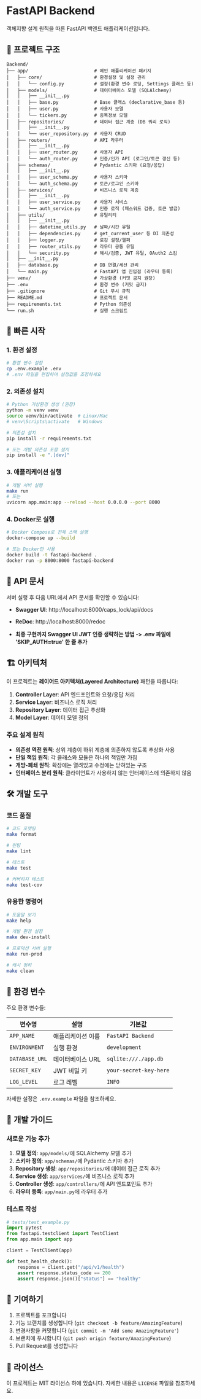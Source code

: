 # FastAPI Backend

객체지향 설계 원칙을 따른 FastAPI 백엔드 애플리케이션입니다.

## 📁 프로젝트 구조

```
Backend/
├── app/                        # 메인 애플리케이션 패키지
│   ├── core/                   # 환경설정 및 설정 관리
│   │   └── config.py           # 설정(환경 변수 로딩, Settings 클래스 등)
│   ├── models/                 # 데이터베이스 모델 (SQLAlchemy)
│   │   ├── __init__.py
│   │   ├── base.py             # Base 클래스 (declarative_base 등)
│   │   ├── user.py             # 사용자 모델
│   │   └── tickers.py          # 종목정보 모델
│   ├── repositories/           # 데이터 접근 계층 (DB 쿼리 로직)
│   │   ├── __init__.py
│   │   └── user_repository.py  # 사용자 CRUD
│   ├── routers/                # API 라우터
│   │   ├── __init__.py
│   │   ├── user_router.py      # 사용자 API
│   │   └── auth_router.py      # 인증/인가 API (로그인/토큰 갱신 등)
│   ├── schemas/                # Pydantic 스키마 (요청/응답)
│   │   ├── __init__.py
│   │   ├── user_schema.py      # 사용자 스키마
│   │   └── auth_schema.py      # 토큰/로그인 스키마
│   ├── services/               # 비즈니스 로직 계층
│   │   ├── __init__.py
│   │   ├── user_service.py     # 사용자 서비스
│   │   └── auth_service.py     # 인증 로직 (패스워드 검증, 토큰 발급)
│   ├── utils/                  # 유틸리티
│   │   ├── __init__.py
│   │   ├── datetime_utils.py   # 날짜/시간 유틸
│   │   ├── dependencies.py     # get_current_user 등 DI 의존성
│   │   ├── logger.py           # 로깅 설정/헬퍼
│   │   ├── router_utils.py     # 라우터 공통 유틸
│   │   └── security.py         # 해시/검증, JWT 유틸, OAuth2 스킴
│   ├── __init__.py
│   ├── database.py             # DB 연결/세션 관리
│   └── main.py                 # FastAPI 앱 진입점 (라우터 등록)
├── venv/                       # 가상환경 (커밋 금지 권장)
├── .env                        # 환경 변수 (커밋 금지)
├── .gitignore                  # Git 무시 규칙
├── README.md                   # 프로젝트 문서
├── requirements.txt            # Python 의존성
└── run.sh                      # 실행 스크립트
```

## 🚀 빠른 시작

### 1. 환경 설정

```bash
# 환경 변수 설정
cp .env.example .env
# .env 파일을 편집하여 설정값을 조정하세요
```

### 2. 의존성 설치

```bash
# Python 가상환경 생성 (권장)
python -m venv venv
source venv/bin/activate  # Linux/Mac
# venv\Scripts\activate   # Windows

# 의존성 설치
pip install -r requirements.txt

# 또는 개발 의존성 포함 설치
pip install -e ".[dev]"
```

### 3. 애플리케이션 실행

```bash
# 개발 서버 실행
make run
# 또는
uvicorn app.main:app --reload --host 0.0.0.0 --port 8000
```

### 4. Docker로 실행

```bash
# Docker Compose로 전체 스택 실행
docker-compose up --build

# 또는 Docker만 사용
docker build -t fastapi-backend .
docker run -p 8000:8000 fastapi-backend
```

## 📖 API 문서

서버 실행 후 다음 URL에서 API 문서를 확인할 수 있습니다:

- **Swagger UI**: http://localhost:8000/caps_lock/api/docs
- **ReDoc**: http://localhost:8000/redoc

- **최종 구현까지 Swagger UI JWT 인증 생략하는 방법 -> .env 파일에 'SKIP_AUTH=true' 한 줄 추가**

## 🏗️ 아키텍처

이 프로젝트는 **레이어드 아키텍처(Layered Architecture)** 패턴을 따릅니다:

1. **Controller Layer**: API 엔드포인트와 요청/응답 처리
2. **Service Layer**: 비즈니스 로직 처리
3. **Repository Layer**: 데이터 접근 추상화
4. **Model Layer**: 데이터 모델 정의

### 주요 설계 원칙

- **의존성 역전 원칙**: 상위 계층이 하위 계층에 의존하지 않도록 추상화 사용
- **단일 책임 원칙**: 각 클래스와 모듈은 하나의 책임만 가짐
- **개방-폐쇄 원칙**: 확장에는 열려있고 수정에는 닫혀있는 구조
- **인터페이스 분리 원칙**: 클라이언트가 사용하지 않는 인터페이스에 의존하지 않음

## 🛠️ 개발 도구

### 코드 품질

```bash
# 코드 포맷팅
make format

# 린팅
make lint

# 테스트
make test

# 커버리지 테스트
make test-cov
```

### 유용한 명령어

```bash
# 도움말 보기
make help

# 개발 환경 설정
make dev-install

# 프로덕션 서버 실행
make run-prod

# 캐시 정리
make clean
```

## 🔧 환경 변수

주요 환경 변수들:

| 변수명         | 설명              | 기본값                 |
| -------------- | ----------------- | ---------------------- |
| `APP_NAME`     | 애플리케이션 이름 | `FastAPI Backend`      |
| `ENVIRONMENT`  | 실행 환경         | `development`          |
| `DATABASE_URL` | 데이터베이스 URL  | `sqlite:///./app.db`   |
| `SECRET_KEY`   | JWT 비밀 키       | `your-secret-key-here` |
| `LOG_LEVEL`    | 로그 레벨         | `INFO`                 |

자세한 설정은 `.env.example` 파일을 참조하세요.

## 📝 개발 가이드

### 새로운 기능 추가

1. **모델 정의**: `app/models/`에 SQLAlchemy 모델 추가
2. **스키마 정의**: `app/schemas/`에 Pydantic 스키마 추가
3. **Repository 생성**: `app/repositories/`에 데이터 접근 로직 추가
4. **Service 생성**: `app/services/`에 비즈니스 로직 추가
5. **Controller 생성**: `app/controllers/`에 API 엔드포인트 추가
6. **라우터 등록**: `app/main.py`에 라우터 추가

### 테스트 작성

```python
# tests/test_example.py
import pytest
from fastapi.testclient import TestClient
from app.main import app

client = TestClient(app)

def test_health_check():
    response = client.get("/api/v1/health")
    assert response.status_code == 200
    assert response.json()["status"] == "healthy"
```

## 🤝 기여하기

1. 프로젝트를 포크합니다
2. 기능 브랜치를 생성합니다 (`git checkout -b feature/AmazingFeature`)
3. 변경사항을 커밋합니다 (`git commit -m 'Add some AmazingFeature'`)
4. 브랜치에 푸시합니다 (`git push origin feature/AmazingFeature`)
5. Pull Request를 생성합니다

## 📄 라이선스

이 프로젝트는 MIT 라이선스 하에 있습니다. 자세한 내용은 `LICENSE` 파일을 참조하세요.
